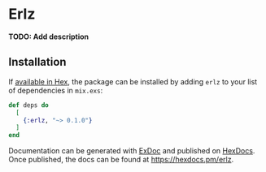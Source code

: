 # Erlz

**TODO: Add description**

## Installation

If [available in Hex](https://hex.pm/docs/publish), the package can be installed
by adding `erlz` to your list of dependencies in `mix.exs`:

```elixir
def deps do
  [
    {:erlz, "~> 0.1.0"}
  ]
end
```

Documentation can be generated with [ExDoc](https://github.com/elixir-lang/ex_doc)
and published on [HexDocs](https://hexdocs.pm). Once published, the docs can
be found at <https://hexdocs.pm/erlz>.


